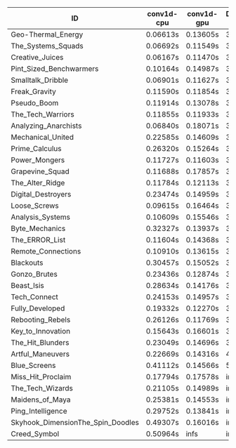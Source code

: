 |ID|conv1d-cpu|conv1d-gpu|DWSPConv2D-gpu|gemm-gpu|avg|
|-|-|-|-|-|-|
|Geo-Thermal_Energy|0.06613s|0.13605s|3.18330s|1.89623s|1.32043s|
|The_Systems_Squads|0.06692s|0.11549s|3.17668s|1.93965s|1.32469s|
|Creative_Juices|0.06167s|0.11470s|3.22420s|1.92928s|1.33246s|
|Pint_Sized_Benchwarmers|0.10164s|0.14987s|3.26529s|1.94229s|1.36478s|
|Smalltalk_Dribble|0.06901s|0.11627s|3.27313s|2.03245s|1.37272s|
|Freak_Gravity|0.11590s|0.11854s|3.29650s|1.98688s|1.37945s|
|Pseudo_Boom|0.11914s|0.13078s|3.25752s|2.04083s|1.38707s|
|The_Tech_Warriors|0.11855s|0.11933s|3.29154s|2.03024s|1.38992s|
|Analyzing_Anarchists|0.06840s|0.18071s|3.26440s|2.07699s|1.39763s|
|Mechanical_United|0.22585s|0.14609s|3.23019s|1.98903s|1.39779s|
|Prime_Calculus|0.26320s|0.15264s|3.20088s|1.98190s|1.39966s|
|Power_Mongers|0.11727s|0.11603s|3.39441s|1.98716s|1.40372s|
|Grapevine_Squad|0.11688s|0.17857s|3.30286s|2.02307s|1.40535s|
|The_Alter_Ridge|0.11784s|0.12113s|3.39908s|1.99049s|1.40714s|
|Digital_Destroyers|0.23474s|0.14959s|3.23788s|2.01704s|1.40981s|
|Loose_Screws|0.09615s|0.16464s|3.26083s|2.11922s|1.41021s|
|Analysis_Systems|0.10609s|0.15546s|3.45132s|1.93647s|1.41233s|
|Byte_Mechanics|0.32327s|0.13937s|3.20814s|2.00007s|1.41771s|
|The_ERROR_List|0.11604s|0.14368s|3.36191s|2.05181s|1.41836s|
|Remote_Connections|0.10910s|0.13615s|3.33067s|2.16070s|1.43416s|
|Blackouts|0.30457s|0.15052s|3.21353s|2.13580s|1.45111s|
|Gonzo_Brutes|0.23436s|0.12874s|3.42111s|2.06722s|1.46286s|
|Beast_Isis|0.28634s|0.14176s|3.26211s|2.18576s|1.46899s|
|Tech_Connect|0.24153s|0.14957s|3.37136s|2.11626s|1.46968s|
|Fully_Developed|0.19332s|0.12270s|3.20408s|2.46408s|1.49604s|
|Rebooting_Rebels|0.26126s|0.11769s|3.27576s|2.75840s|1.60328s|
|Key_to_Innovation|0.15643s|0.16601s|3.46096s|2.78470s|1.64203s|
|The_Hit_Blunders|0.23049s|0.14696s|3.27668s|2.91668s|1.64270s|
|Artful_Maneuvers|0.22669s|0.14316s|4.07231s|2.80478s|1.81173s|
|Blue_Screens|0.41112s|0.14566s|5.35536s|2.73341s|2.16139s|
|Miss_Hit_Proclaim|0.17794s|0.17578s|infs|infs|infs|
|The_Tech_Wizards|0.21105s|0.14989s|infs|2.18636s|infs|
|Maidens_of_Maya|0.25381s|0.14553s|infs|infs|infs|
|Ping_Intelligence|0.29752s|0.13841s|infs|4.66887s|infs|
|Skyhook_DimensionThe_Spin_Doodles|0.49307s|0.16016s|infs|infs|infs|
|Creed_Symbol|0.50964s|infs|infs|4.63856s|infs|
